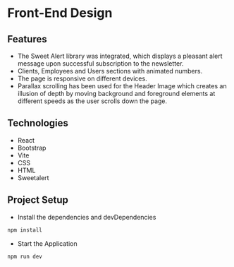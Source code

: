 # Front-End Design 

## Features

- The Sweet Alert library was integrated, which displays a pleasant alert message upon successful subscription to the newsletter.
- Clients, Employees and Users sections with animated numbers.
- The page is responsive on different devices.
- Parallax scrolling has been used for the Header Image which creates an illusion of depth by moving background and foreground elements at different speeds as the user scrolls down the page. 

## Technologies

- React 
- Bootstrap
- Vite
- CSS
- HTML
- Sweetalert

## Project Setup

- Install the dependencies and devDependencies
```sh
npm install
```
- Start the Application
```sh
npm run dev
```

